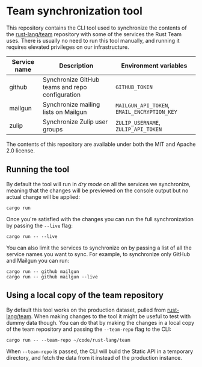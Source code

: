 # Team synchronization tool

This repository contains the CLI tool used to synchronize the contents of the
[rust-lang/team] repository with some of the services the Rust Team uses. There
is usually no need to run this tool manually, and running it requires elevated
privileges on our infrastructure.

| Service name | Description | Environment variables |
| --- | --- | --- |
| github | Synchronize GitHub teams and repo configuration | `GITHUB_TOKEN` |
| mailgun | Synchronize mailing lists on Mailgun | `MAILGUN_API_TOKEN`, `EMAIL_ENCRYPTION_KEY`|
| zulip | Synchronize Zulip user groups | `ZULIP_USERNAME`, `ZULIP_API_TOKEN` |

The contents of this repository are available under both the MIT and Apache 2.0
license.

## Running the tool

By default the tool will run in *dry mode* on all the services we synchronize,
meaning that the changes will be previewed on the console output but no actual
change will be applied:

```
cargo run
```

Once you're satisfied with the changes you can run the full synchronization by
passing the `--live` flag:

```
cargo run -- --live
```

You can also limit the services to synchronize on by passing a list of all the
service names you want to sync. For example, to synchronize only GitHub and
Mailgun you can run:

```
cargo run -- github mailgun
cargo run -- github mailgun --live
```

## Using a local copy of the team repository

By default this tool works on the production dataset, pulled from
[rust-lang/team]. When making changes to the tool it might be useful to test
with dummy data though. You can do that by making the changes in a local copy
of the team repository and passing the `--team-repo` flag to the CLI:

```
cargo run -- --team-repo ~/code/rust-lang/team
```

When `--team-repo` is passed, the CLI will build the Static API in a temporary
directory, and fetch the data from it instead of the production instance.

[rust-lang/team]: https://github.com/rust-lang/team
